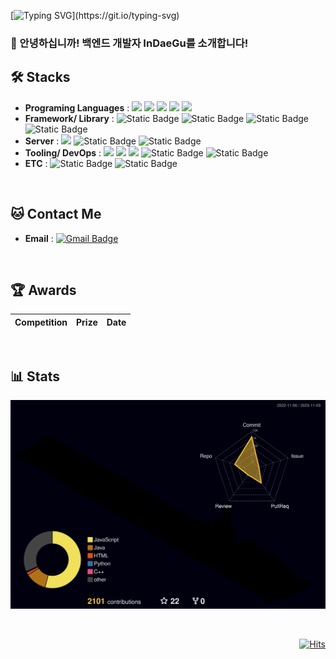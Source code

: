 [![Typing SVG](https://readme-typing-svg.demolab.com?font=Oswald&weight=600&size=60&duration=2500&pause=3000&color=499CEB&center=true&vCenter=true&width=1000&height=120&lines=Welcome+to+Indaegu's+Github!!)](https://git.io/typing-svg)

<!--  <img src="https://capsule-render.vercel.app/api?type=waving&color=auto&height=200&section=header&text=Welcome%20to%20Indaegu's%20Github!&fontSize=50" />
 -->


### 🙇 안녕하십니까! 백엔드 개발자 InDaeGu를 소개합니다!  

## 🛠️ Stacks
- **Programing Languages** : <img src="https://img.shields.io/badge/Java-007396?style=flat-square&logo=Java&logoColor=white"/> <img src="https://img.shields.io/badge/JavaScript-F7DF1E?style=flat-square&logo=JavaScript&logoColor=white"/> <img src="https://img.shields.io/badge/Python-3766AB?style=flat-square&logo=Python&logoColor=white"/>  <img src="https://img.shields.io/badge/C-A8B9CC?style=flat-square&logo=C&logoColor=white"/> <img src="https://img.shields.io/badge/C++-00599C?style=flat-square&logo=C++&logoColor=white"/>
- **Framework/ Library** : <img alt="Static Badge" src="https://img.shields.io/badge/Node.js-339933?style=flat-square&logo=Node.js&logoColor=white"> <img alt="Static Badge" src="https://img.shields.io/badge/Express-000000?style=flat-square&logo=Express&logoColor=white"> <img alt="Static Badge" src="https://img.shields.io/badge/React-61DAFB?style=flat-square&logo=React&logoColor=white"> <img alt="Static Badge" src="https://img.shields.io/badge/SpringBoot-6DB33F?style=flat-square&logo=SpringBoot&logoColor=white">
- **Server** :  <img src="https://img.shields.io/badge/MySQL-4479A1?style=flat-square&logo=MySQL&logoColor=white"/> <img alt="Static Badge" src="https://img.shields.io/badge/amazonEC2-FF9900?style=flat-square&logo=amazonEC2&logoColor=white"> <img alt="Static Badge" src="https://img.shields.io/badge/amazonRDS-527FFF?style=flat-square&logo=amazonRDS&logoColor=white">
- **Tooling/ DevOps** : <img src="https://img.shields.io/badge/Visual Studio Code-007ACC?style=flat-square&logo=Visual Studio Code&logoColor=white"/> <img src="https://img.shields.io/badge/IntelliJ IDEA-000000?style=flat-square&logo=IntelliJ IDEA&logoColor=white"/> <img src="https://img.shields.io/badge/GitHub-181717?style=flat-square&logo=GitHub&logoColor=white"/> <img alt="Static Badge" src="https://img.shields.io/badge/GitLab-FC6D26?style=flat-square&logo=GitLab&logoColor=white"> <img alt="Static Badge" src="https://img.shields.io/badge/Figma-F24E1E?style=flat-square&logo=Figma&logoColor=white">
- **ETC** : <img alt="Static Badge" src="https://img.shields.io/badge/Notion-000000?style=flat-square&logo=Notion&logoColor=white"> <img alt="Static Badge" src="https://img.shields.io/badge/Slack-4A154B?style=flat-square&logo=Slack&logoColor=white">

<br>

## 🐱 Contact Me

- **Email** :  [![Gmail Badge](https://img.shields.io/badge/Gmail-D14836?style=flat&logo=Gmail&logoColor=white)](mailto:hys1693359@gmail.com)
<br>

## 🏆 Awards
|Competition|Prize|Date|
|------|---|---|

<br>

## 📊 Stats
![](./profile-3d-contrib/profile-night-rainbow.svg)

<br>

<div align="right"> 

[![Hits](https://hits.seeyoufarm.com/api/count/incr/badge.svg?url=https%3A%2F%2Fgithub.com%2Findaegu%2Fhit-counter&count_bg=%2379C83D&title_bg=%23555555&icon=postwoman.svg&icon_color=%23E7E7E7&title=Visits%28today%2Ftotal%29&edge_flat=false)](https://hits.seeyoufarm.com)

</div>

